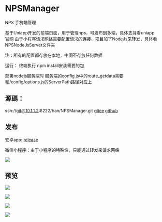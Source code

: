 # NPSManager
NPS 手机端管理

基于Uniapp开发的前端页面，用于管理nps，可发布到多端，具体支持看uniapp官网
由于小程序请求网络需要配置请求的连接，项目加了NodeJs来转发，具体看NPSNodeJsServer文件夹


注：所有的配置都存放在本地，中间不存放任何数据

运行：
终端执行 npm install安装需要的包


部署nodejs服务端时
服务端的config.js中的route_getdata需要和/config/options.js的ServerPath路径对应上

## 源碼：
ssh://git@10.1.1.2:8222/han/NPSManager.git
[gitee](https://gitee.com/FLB0821/npsmanager)
[github](https://github.com/Lijinghan9611/NPSManager)


## 发布
安卓app:
[release](https://github.com/Lijinghan9611/NPSManager/releases/tag/Latest)

微信小程序：由于小程序的特殊性，只能通过转发来请求网络

![](https://raw.githubusercontent.com/Lijinghan9611/NPSManager/main/dist/weixin.png)

## 预览
![](https://raw.githubusercontent.com/Lijinghan9611/NPSManager/main/dist/preview1.png)

![](https://raw.githubusercontent.com/Lijinghan9611/NPSManager/main/dist/preview2.jpg)

![](https://raw.githubusercontent.com/Lijinghan9611/NPSManager/main/dist/preview3.jpg)

![](https://raw.githubusercontent.com/Lijinghan9611/NPSManager/main/dist/preview4.jpg)
